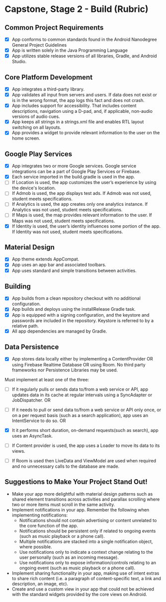# Capstone, Stage 2 - Build (Rubric)

## Common Project Requirements

-[x] App conforms to common standards found in the Android Nanodegree General Project Guidelines
-[x] App is written solely in the Java Programming Language
-[x] App utilizes stable release versions of all libraries, Gradle, and Android Studio.

## Core Platform Development

-[x] App integrates a third-party library.
-[x] App validates all input from servers and users. If data does not exist or is in the wrong format, the app logs this fact and does not crash.
-[x] App includes support for accessibility. That includes content descriptions, navigation using a D-pad, and, if applicable, non-audio versions of audio cues.
-[x] App keeps all strings in a strings.xml file and enables RTL layout switching on all layouts.
-[x] App provides a widget to provide relevant information to the user on the home screen.

## Google Play Services

-[x] App integrates two or more Google services. Google service integrations can be a part of Google Play Services or Firebase.
-[x] Each service imported in the build.gradle is used in the app.
-[ ] If Location is used, the app customizes the user’s experience by using the device's location.
-[ ] If Admob is used, the app displays test ads. If Admob was not used, student meets specifications.
-[ ] If Analytics is used, the app creates only one analytics instance. If Analytics was not used, student meets specifications.
-[ ] If Maps is used, the map provides relevant information to the user. If Maps was not used, student meets specifications.
-[x] If Identity is used, the user’s identity influences some portion of the app. If Identity was not used, student meets specifications.

## Material Design

-[x] App theme extends AppCompat.
-[x] App uses an app bar and associated toolbars.
-[x] App uses standard and simple transitions between activities.

## Building

-[x] App builds from a clean repository checkout with no additional configuration.
-[x] App builds and deploys using the installRelease Gradle task.
-[x] App is equipped with a signing configuration, and the keystore and passwords are included in the repository. Keystore is referred to by a relative path.
-[x] All app dependencies are managed by Gradle.

## Data Persistence

-[x] App stores data locally either by implementing a ContentProvider OR using Firebase Realtime Database OR using Room. No third party frameworks nor Persistence Libraries may be used.

Must implement at least one of the three:

-[ ] If it regularly pulls or sends data to/from a web service or API, app updates data in its cache at regular intervals using a SyncAdapter or JobDispatcher.
OR
-[ ] If it needs to pull or send data to/from a web service or API only once, or on a per request basis (such as a search application), app uses an IntentService to do so.
OR
-[x] It it performs short duration, on-demand requests(such as search), app uses an AsyncTask.

-[ ] If Content provider is used, the app uses a Loader to move its data to its views.
-[ ] If Room is used then LiveData and ViewModel are used when required and no unnecessary calls to the database are made.

## Suggestions to Make Your Project Stand Out!

* Make your app more delightful with material design patterns such as shared element transitions across activities and parallax scrolling where two or more items must scroll in the same activity.
* Implement notifications in your app. Remember the following when implementing notifications:
    - Notifications should not contain advertising or content unrelated to the core function of the app.
    - Notifications should be persistent only if related to ongoing events (such as music playback or a phone call).
    - Multiple notifications are stacked into a single notification object, where possible.
    - Use notifications only to indicate a context change relating to the user personally (such as an incoming message).
    - Use notifications only to expose information/controls relating to an ongoing event (such as music playback or a phone call).
* Implement sharing functionality in your app, making use of intent extras to share rich content (i.e. a paragraph of content-specific text, a link and description, an image, etc).
* Create and use a custom view in your app that could not be achieved with the standard widgets provided by the core views on Android.